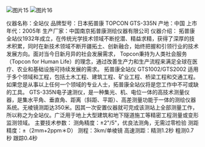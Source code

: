 ![图片15](https://github.com/user-attachments/assets/79c9d568-6164-4c1a-b67d-c5ddbf75716e)
![图片16](https://github.com/user-attachments/assets/c1042b08-f756-4692-8517-265260aec73d)

仪器名称：全站仪
品牌型号：日本拓普康 TOPCON GTS-335N
产地：中国
上市年代：2005年
生产厂家：中国南京拓普康测绘仪器有限公司
仪器介绍：
拓普康全站仪1932年成立，在传统光学技术领域不断挖潜、精益求精，获得了深厚的技术积累，同时在新技术领域不断开疆拓土、创新融合，始终把握和引领行业的技术发展方向。面对当今日新月异的社会发展需求，
    Topcon秉持为人类社会服务（Topcon for Human Life）的理念，通过改善生产力和生产流程来满足全球在医疗、农业和基础设施可持续发展的需求。
拓普康全站仪 GTS1002/GTS2002 适用于多个领域和工程，包括土木工程、建筑工程、矿业工程、桥梁工程和交通工程。如果您是从事以上任何一个领域的专业人士，拓普康全站仪将是您工作中不可或缺的工具。
    GTS-335N电子速测仪，是一种集光、机、电位一体的高技术测量仪器，是集水平角、垂直角、距离（斜距、平距）、高差测量功能于一体的测绘仪器系统。无棱镜测距达350米。因其一次安置仪器就可完成该测站上全部测量工作，所以称之为全站仪。广泛用于地上大型建筑和地下隧道施工等精密工程测量或变形监测领域。
主要技术参数：
   测角精度：±2"/5"，优良法测角，无需过零检验 
   测距精度：±（2mm+2ppm＊D） 
   测程：3km/单棱镜 
   高速测距：精测1.2秒 
   粗测0.7秒 
   跟踪0.4秒